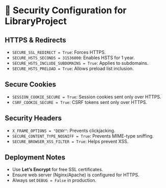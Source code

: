 # 🔐 Security Configuration for LibraryProject

## HTTPS & Redirects
- `SECURE_SSL_REDIRECT = True`: Forces HTTPS.
- `SECURE_HSTS_SECONDS = 31536000`: Enables HSTS for 1 year.
- `SECURE_HSTS_INCLUDE_SUBDOMAINS = True`: Applies to subdomains.
- `SECURE_HSTS_PRELOAD = True`: Allows preload list inclusion.

## Secure Cookies
- `SESSION_COOKIE_SECURE = True`: Session cookies sent only over HTTPS.
- `CSRF_COOKIE_SECURE = True`: CSRF tokens sent only over HTTPS.

## Security Headers
- `X_FRAME_OPTIONS = "DENY"`: Prevents clickjacking.
- `SECURE_CONTENT_TYPE_NOSNIFF = True`: Prevents MIME-type sniffing.
- `SECURE_BROWSER_XSS_FILTER = True`: Helps prevent XSS.

## Deployment Notes
- Use **Let’s Encrypt** for free SSL certificates.
- Ensure web server (Nginx/Apache) is configured for HTTPS.
- Always set `DEBUG = False` in production.
